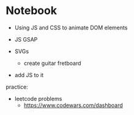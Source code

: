 # Notebook

- Using JS and CSS to animate DOM elements

- JS GSAP

- SVGs
    - create guitar fretboard

- add JS to it


practice:
- leetcode problems
    - https://www.codewars.com/dashboard

